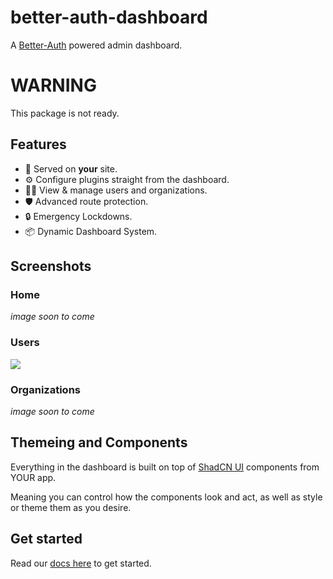 # better-auth-dashboard

A [Better-Auth](https://www.better-auth.com/) powered admin dashboard.

# WARNING

This package is not ready.

## Features

- 🫵 Served on **your** site.
- ⚙️ Configure plugins straight from the dashboard.
- 👮‍♂️ View & manage users and organizations.
- 🛡️ Advanced route protection.
- 🔒 Emergency Lockdowns.
- 📦 Dynamic Dashboard System.

## Screenshots

### Home

*image soon to come*

### Users

<img src="https://raw.githubusercontent.com/Multinite/better-auth-dashboard/refs/heads/main/assets/users-example.png">

### Organizations

*image soon to come*

## Themeing and Components

Everything in the dashboard is built on top of [ShadCN UI](https://ui.shadcn.com/) components from YOUR app.

Meaning you can control how the components look and act, as well as style or theme them as you desire.


## Get started

Read our [docs here](https://github.com/Multinite/better-auth-dashboard/blob/main/docs/getting-started.md) to get started.
